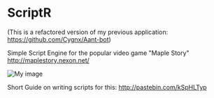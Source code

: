 # ScriptR
(This is a refactored version of my previous application: https://github.com/Cygnx/Aant-bot)


Simple Script Engine for the popular video game "Maple Story"
http://maplestory.nexon.net/

![My image](http://i.imgur.com/jtpqamP.png)

Short Guide on writing scripts for this: 
http://pastebin.com/kSpHLTyp

